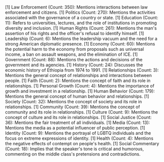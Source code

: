 [1] Law Enforcement (Count: 350): Mentions interactions between law enforcement and citizens.
[1] Politics (Count: 270): Mentions the activities associated with the governance of a country or state.
[1] Education (Count: 11): Refers to universities, lectures, and the role of institutions in promoting diversity and inclusion.
[1] Human Rights (Count: 261): Mentions the man's assertion of his rights and the officer's refusal to identify himself.
[1] Leadership (Count: 6): Mentions the leadership vacuum and the need for a strong American diplomatic presence.
[1] Economy (Count: 60): Mentions the potential harm to the economy from proposals such as universal income, a ban on assault weapons, and the elimination of ICE.
[1] Government (Count: 88): Mentions the actions and decisions of the government and its agencies.
[1] History (Count: 24): Discusses the economic history of Ethiopia from 1974 to 1991.
[1] Relationships (Count: 3): Mentions the general concept of relationships and interactions between people.
[1] Faith (Count: 2): Mentions the concept of faith and its role in relationships.
[1] Personal Growth (Count: 4): Mentions the importance of growth and investment in a relationship.
[1] Human Behavior (Count: 179): Mentions the general concept of human behavior and relationships.
[1] Society (Count: 32): Mentions the concept of society and its role in relationships.
[1] Community (Count: 39): Mentions the concept of community and its role in relationships.
[1] Culture (Count: 9): Mentions the concept of culture and its role in relationships.
[1] Social Justice (Count: 36): Mentions the fair treatment of all individuals.
[1] Media (Count: 13): Mentions the media as a potential influencer of public perception.
[1] Identity (Count: 9): Mentions the portrayal of LGBTQ individuals and the focus on extreme expressions of identity.
[1] Health (Count: 4): Mentions the negative effects of contempt on people's health.
[1] Social Commentary (Count: 18): Implies that the speaker's tone is critical and humorous, commenting on the middle class's pretensions and contradictions.
